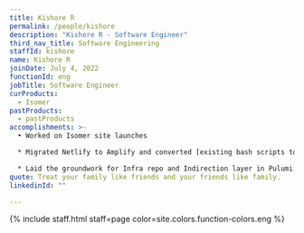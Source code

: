 ```yaml
---
title: Kishore R
permalink: /people/kishore
description: "Kishore R - Software Engineer"
third_nav_title: Software Engineering
staffId: kishore
name: Kishore R
joinDate: July 4, 2022
functionId: eng
jobTitle: Software Engineer
curProducts:
  - Isomer
pastProducts:
  - pastProducts
accomplishments: >-
  • Worked on Isomer site launches

  * Migrated Netlify to Amplify and converted [existing bash scripts to typescript]to increase developer speed

  * Laid the groundwork for Infra repo and Indirection layer in Pulumi, following best practices advice
quote: Treat your family like friends and your friends like family.
linkedinId: ""

---
```


{% include staff.html staff=page color=site.colors.function-colors.eng %}
